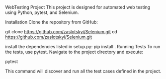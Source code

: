 WebTesting Project
This project is designed for automated web testing using Python, pytest, and Selenium.

Installation
Clone the repository from GitHub:


git clone https://github.com/zaslotskyi/Selenium.git
cd https://github.com/zaslotskyi/Selenium.git


install the dependencies listed in setup.py:
pip install .
Running Tests
To run the tests, use pytest. Navigate to the project directory and execute:

pytest

This command will discover and run all the test cases defined in the project.
